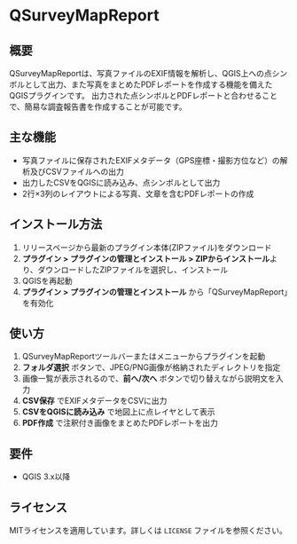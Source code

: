 # QSurveyMapReport
## 概要
QSurveyMapReportは、写真ファイルのEXIF情報を解析し、QGIS上への点シンボルとして出力、また写真をまとめたPDFレポートを作成する機能を備えたQGISプラグインです。
出力された点シンボルとPDFレポートと合わせることで、簡易な調査報告書を作成することが可能です。


## 主な機能
- 写真ファイルに保存されたEXIFメタデータ（GPS座標・撮影方位など）の解析及びCSVファイルへの出力
- 出力したCSVをQGISに読み込み、点シンボルとして出力
- 2行×3列のレイアウトによる写真、文章を含むPDFレポートの作成

## インストール方法
1. リリースページから最新のプラグイン本体(ZIPファイル)をダウンロード
2.  **プラグイン > プラグインの管理とインストール > ZIPからインストール**より、ダウンロードしたZIPファイルを選択し、インストール
3. QGISを再起動
4. **プラグイン > プラグインの管理とインストール** から「QSurveyMapReport」を有効化

## 使い方
1. QSurveyMapReportツールバーまたはメニューからプラグインを起動
2. **フォルダ選択** ボタンで、JPEG/PNG画像が格納されたディレクトリを指定
3. 画像一覧が表示されるので、**前へ/次へ** ボタンで切り替えながら説明文を入力
4. **CSV保存** でEXIFメタデータをCSVに出力
5. **CSVをQGISに読み込み** で地図上に点レイヤとして表示
6. **PDF作成** で注釈付き画像をまとめたPDFレポートを出力

## 要件
- QGIS 3.x以降

## ライセンス
MITライセンスを適用しています。詳しくは `LICENSE` ファイルを参照ください。
